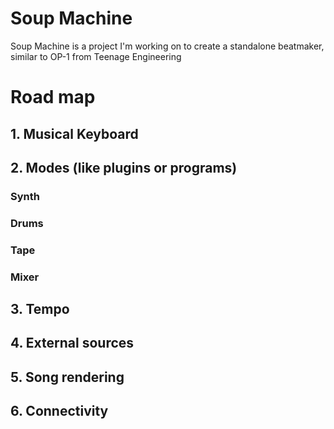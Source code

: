# Soup Machine

Soup Machine is a project I'm working on to create a standalone beatmaker,
similar to OP-1 from Teenage Engineering

# Road map

## 1. Musical Keyboard
## 2. Modes (like plugins or programs)
### Synth
### Drums
### Tape
### Mixer
## 3. Tempo
## 4. External sources
## 5. Song rendering
## 6. Connectivity
